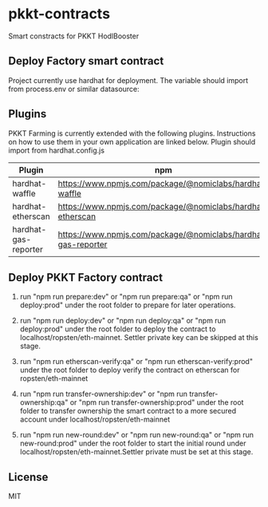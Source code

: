 # pkkt-contracts

Smart constracts for PKKT HodlBooster

## Deploy Factory smart contract

Project currently use hardhat for deployment. The variable should import from process.env or similar datasource:

## Plugins

PKKT Farming is currently extended with the following plugins.
Instructions on how to use them in your own application are linked below.
Plugin should import from hardhat.config.js

| Plugin               | npm                                                           |
| -------------------- | ------------------------------------------------------------- |
| hardhat-waffle       | https://www.npmjs.com/package/@nomiclabs/hardhat-waffle       |
| hardhat-etherscan    | https://www.npmjs.com/package/@nomiclabs/hardhat-etherscan    |
| hardhat-gas-reporter | https://www.npmjs.com/package/@nomiclabs/hardhat-gas-reporter |

## Deploy PKKT Factory contract
1. run "npm run prepare:dev" or "npm run prepare:qa" or "npm run deploy:prod" under the root folder to prepare for later operations.

2. run "npm run deploy:dev" or "npm run deploy:qa" or "npm run deploy:prod" under the root folder to deploy the contract to localhost/ropsten/eth-mainnet. Settler private key can be skipped at this stage.

3. run "npm run etherscan-verify:qa" or "npm run etherscan-verify:prod" under the root folder to deploy verify the contract on etherscan for ropsten/eth-mainnet

4. run "npm run transfer-ownership:dev" or "npm run transfer-ownership:qa" or "npm run transfer-ownership:prod" under the root folder to transfer ownership the smart contract to a more secured account under localhost/ropsten/eth-mainnet

5. run "npm run new-round:dev" or "npm run new-round:qa" or "npm run new-round:prod" under the root folder to start the initial round under localhost/ropsten/eth-mainnet.Settler private must be set at this stage.

## License

MIT
